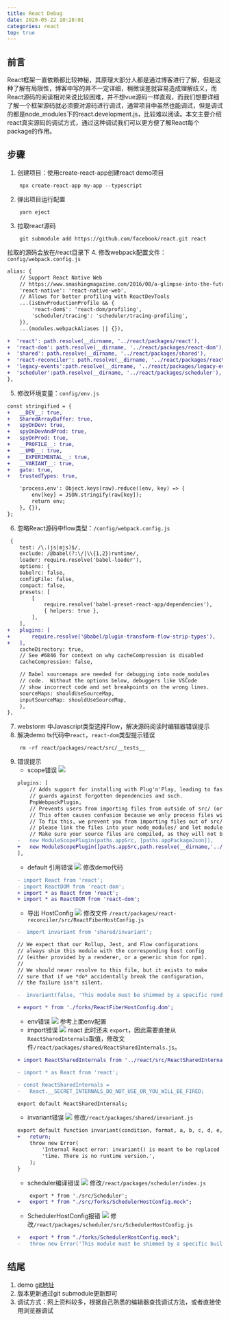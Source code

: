 ```yaml
---
title: React Debug
date: 2020-05-22 10:28:01
categories: react
top: true
---
```

## 前言
React框架一直依赖都比较神秘，其原理大部分人都是通过博客进行了解，但是这种了解有局限性，博客中写的并不一定详细，稍微误差就容易造成理解歧义，而React源码的阅读相对来说比较困难，并不想vue源码一样直观，而我们想要详细了解一个框架源码就必须要对源码进行调试，通常项目中虽然也能调试，但是调试的都是node_modules下的react.development.js，比较难以阅读。本文主要介绍react真实源码的调试方式，通过这种调试我们可以更方便了解React每个package的作用。

## 步骤
1. 创建项目：使用create-react-app创建react demo项目
```shell
    npx create-react-app my-app --typescript
```
2. 弹出项目运行配置
```shell
    yarn eject
```
3. 拉取react源码
```shell
    git submodule add https://github.com/facebook/react.git react
```
拉取的源码会放在/react目录下
4. 修改webpack配置文件：`config/webpack.config.js`
```diff
alias: {
    // Support React Native Web
    // https://www.smashingmagazine.com/2016/08/a-glimpse-into-the-future-with-react-native-for-web/
    'react-native': 'react-native-web',
    // Allows for better profiling with ReactDevTools
    ...(isEnvProductionProfile && {
        'react-dom$': 'react-dom/profiling',
        'scheduler/tracing': 'scheduler/tracing-profiling',
    }),
    ...(modules.webpackAliases || {}),

+  'react': path.resolve(__dirname, '../react/packages/react'),
+  'react-dom': path.resolve(__dirname, '../react/packages/react-dom'),
+  'shared': path.resolve(__dirname, '../react/packages/shared'),
+  'react-reconciler': path.resolve(__dirname, '../react/packages/react-reconciler'),
+  'legacy-events':path.resolve(__dirname, '../react/packages/legacy-events'),
+  'scheduler':path.resolve(__dirname, '../react/packages/scheduler'),
},
```
5. 修改环境变量：`config/env.js`
```diff
const stringified = {
+   __DEV__: true,
+   SharedArrayBuffer: true,
+   spyOnDev: true,
+   spyOnDevAndProd: true,
+   spyOnProd: true,
+   __PROFILE__: true,
+   __UMD__: true,
+   __EXPERIMENTAL__: true,
+   __VARIANT__: true,
+   gate: true,
+   trustedTypes: true,

    'process.env': Object.keys(raw).reduce((env, key) => {
        env[key] = JSON.stringify(raw[key]);
        return env;
    }, {}),
};
```
6. 忽略React源码中flow类型：`/config/webpack.config.js`
```diff
 {
    test: /\.(js|mjs)$/,
    exclude: /@babel(?:\/|\\{1,2})runtime/,
    loader: require.resolve('babel-loader'),
    options: {
    babelrc: false,
    configFile: false,
    compact: false,
    presets: [
        [
            require.resolve('babel-preset-react-app/dependencies'),
            { helpers: true },
        ],
    ],
+   plugins: [
+       require.resolve('@babel/plugin-transform-flow-strip-types'),
+   ],
    cacheDirectory: true,
    // See #6846 for context on why cacheCompression is disabled
    cacheCompression: false,

    // Babel sourcemaps are needed for debugging into node_modules
    // code.  Without the options below, debuggers like VSCode
    // show incorrect code and set breakpoints on the wrong lines.
    sourceMaps: shouldUseSourceMap,
    inputSourceMap: shouldUseSourceMap,
    },
},
```
7. webstorm 中Javascript类型选择Flow，解决源码阅读时编辑器错误提示
8. 解决demo ts代码中`react`，`react-dom`类型提示错误
```shell
    rm -rf react/packages/react/src/__tests__
```
9. 错误提示
    - scope错误
    ![](./index/2.png)
    ```diff
    plugins: [
        // Adds support for installing with Plug'n'Play, leading to faster installs and adding
        // guards against forgotten dependencies and such.
        PnpWebpackPlugin,
        // Prevents users from importing files from outside of src/ (or node_modules/).
        // This often causes confusion because we only process files within src/ with babel.
        // To fix this, we prevent you from importing files out of src/ -- if you'd like to,
        // please link the files into your node_modules/ and let module-resolution kick in.
        // Make sure your source files are compiled, as they will not be processed in any way.
    -   new ModuleScopePlugin(paths.appSrc, [paths.appPackageJson]),
    +   new ModuleScopePlugin([paths.appSrc,path.resolve(__dirname,'../react')], [paths.appPackageJson]),
    ],
    ```
    - default 引用错误
    ![](./index/1.png)
    修改demo代码
    ```diff
    - import React from 'react';
    - import ReactDOM from 'react-dom';
    + import * as React from 'react';
    + import * as ReactDOM from 'react-dom';
    ```
    - 导出 HostConfig
    ![](./index/3.png)
    修改文件 `/react/packages/react-reconciler/src/ReactFiberHostConfig.js`
    ```diff
    -  import invariant from 'shared/invariant';

    // We expect that our Rollup, Jest, and Flow configurations
    // always shim this module with the corresponding host config
    // (either provided by a renderer, or a generic shim for npm).
    //
    // We should never resolve to this file, but it exists to make
    // sure that if we *do* accidentally break the configuration,
    // the failure isn't silent.

    -  invariant(false, 'This module must be shimmed by a specific renderer.');

    + export * from './forks/ReactFiberHostConfig.dom';
    ```
    - env错误
    ![](./index/4.png)
    参考上面env配置
    - import错误
    ![](./index/5.png)
    react 此时还未 `export`，因此需要直接从`ReactSharedInternals`取值，修改文件`/react/packages/shared/ReactSharedInternals.js`。
    ```diff
    + import ReactSharedInternals from '../react/src/ReactSharedInternals'

    - import * as React from 'react';

    - const ReactSharedInternals =
    -   React.__SECRET_INTERNALS_DO_NOT_USE_OR_YOU_WILL_BE_FIRED;

    export default ReactSharedInternals;
    ```
    - invariant错误
    ![](./index/6.png)
    修改`/react/packages/shared/invariant.js`
    ```diff
    export default function invariant(condition, format, a, b, c, d, e, f) {
    +   return;
        throw new Error(
            'Internal React error: invariant() is meant to be replaced at compile ' +
            'time. There is no runtime version.',
        );
    }
    ```
    - scheduler编译错误
    ![](./index/7.png)
    修改`/react/packages/scheduler/index.js`
    ```diff
        export * from './src/Scheduler';
    +   export * from "./src/forks/SchedulerHostConfig.mock";
    ```
    - SchedulerHostConfig报错
    ![](./index/8.png)
    修改`/react/packages/scheduler/src/SchedulerHostConfig.js`
    ```diff
    +   export * from "./forks/SchedulerHostConfig.mock";
    -   throw new Error('This module must be shimmed by a specific build.');
    ```

## 结尾
1. demo [git地址](https://github.com/yanxlg/react-debug.git)
2. 版本更新通过git submodule更新即可
3. 调试方式：网上资料较多，根据自己熟悉的编辑器查找调试方法，或者直接使用浏览器调试